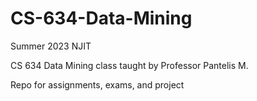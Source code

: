 # CS-634-Data-Mining

Summer 2023 NJIT

CS 634 Data Mining class taught by Professor Pantelis M.

Repo for assignments, exams, and project
